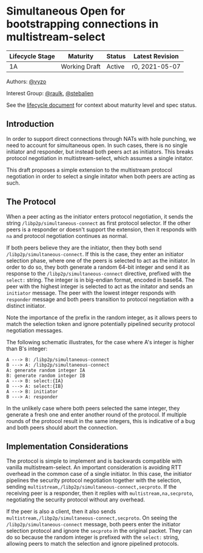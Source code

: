 # Simultaneous Open for bootstrapping connections in multistream-select

| Lifecycle Stage | Maturity      | Status | Latest Revision |
|-----------------|---------------|--------|-----------------|
| 1A              | Working Draft | Active | r0, 2021-05-07  |

Authors: [@vyzo]

Interest Group: [@raulk], [@stebalien]

[@vyzo]: https://github.com/vyzo
[@raulk]: https://github.com/raulk
[@stebalien]: https://github.com/stebalien

See the [lifecycle document][lifecycle-spec] for context about maturity level
and spec status.

[lifecycle-spec]: https://github.com/libp2p/specs/blob/master/00-framework-01-spec-lifecycle.md


## Introduction

In order to support direct connections through NATs with hole
punching, we need to account for simultaneous open. In such cases,
there is no single initiator and responder, but instead both peers act
as initiators. This breaks protocol negotiation in
multistream-select, which assumes a single initator.

This draft proposes a simple extension to the multistream protocol
negotiation in order to select a single initator when both peers are
acting as such.

## The Protocol

When a peer acting as the initiator enters protocol negotiation, it sends the
string `/libp2p/simultaneous-connect` as first protocol selector. If the other
peers is a responder or doesn't support the extension, then it responds with
`na` and protocol negotiation continues as normal.

If both peers believe they are the initiator, then they both send
`/libp2p/simultaneous-connect`. If this is the case, they enter an initiator
selection phase, where one of the peers is selected to act as the initiator. In
order to do so, they both generate a random 64-bit integer and send it as
response to the `/libp2p/simultaneous-connect` directive, prefixed with the
`select:` string. The integer is in big-endian format, encoded in base64. The
peer with the highest integer is selected to act as the initator and sends an
`initiator` message. The peer with the lowest integer responds with `responder`
message and both peers transition to protocol negotiation with a distinct
initiator.

Note the importance of the prefix in the random integer, as it allows
peers to match the selection token and ignore potentially pipelined
security protocol negotiation messages.

The following schematic illustrates, for the case where A's integer is
higher than B's integer:

```
A ---> B: /libp2p/simultaneous-connect
B ---> A: /libp2p/simultaneous-connect
A: generate random integer IA
B: generate random integer IB
A ---> B: select:{IA}
B ---> A: select:{IB}
A ---> B: initiator
B ---> A: responder
```

In the unlikely case where both peers selected the same integer, they
generate a fresh one and enter another round of the protocol. If
multiple rounds of the protocol result in the same integers, this is
indicative of a bug and both peers should abort the connection.

## Implementation Considerations

The protocol is simple to implement and is backwards compatible with vanilla
multistream-select. An important consideration is avoiding RTT overhead in the
common case of a single initiator. In this case, the initiator pipelines the
security protocol negotiation together with the selection, sending
`multistream,/libp2p/simultaneous-connect,secproto`. If the receiving peer is a
responder, then it replies with `multistream,na,secproto`, negotiating the
security protocol without any overhead.

If the peer is also a client, then it also sends
`multistream,/libp2p/simultaneous-connect,secproto`. On seeing the
`/libp2p/simultaneous-connect` message, both peers enter the initiator selection
protocol and ignore the `secproto` in the original packet. They can do so
because the random integer is prefixed with the `select:` string, allowing peers
to match the selection and ignore pipelined protocols.
